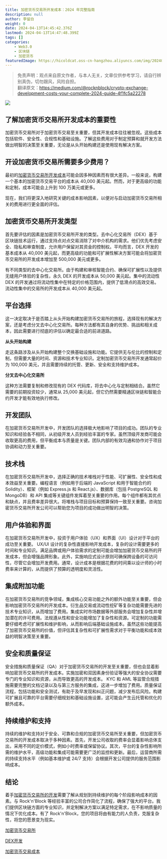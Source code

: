 ```yaml
---
title: 加密货币交易所开发成本：2024 年完整指南
description: null
author: 李留白
weight: 0
date: 2024-04-13T14:45:42.376Z
lastmod: 2024-04-13T14:47:48.399Z
tags: []
categories:
    - Web3.0
    - 区块链
    - 加密货币
featuredImage: https://hicoldcat.oss-cn-hangzhou.aliyuncs.com/img/20240413224552.png
---
```


>免责声明：观点来自原文作者，与本人无关，文章仅供参考学习，请自行辨别真伪，切勿跟风，风险自担。<br/>
>翻译原文：https://medium.com/@rocknblock/crypto-exchange-development-costs-your-complete-2024-guide-4f1fc5a22278

![](https://hicoldcat.oss-cn-hangzhou.aliyuncs.com/img/20240413224552.png)

## 了解加密货币交易所开发成本的重要性

加密货币交易所对于加密货币交易至关重要，但其开发成本往往被忽视。这些成本包括软件、安全性、合规性和基础设施。了解这些费用对于制定预算和就开发方法做出明智的决策至关重要，无论是从头开始构建还是使用现有解决方案。

## 开设加密货币交易所需要多少费用？

最初的[加密货币交易所开发成本](https://rocknblock.io/blog/crypto-exchange-development-cost-full-guide)可能会因多种因素而有很大差异。一般来说，构建一个基本的加密货币交易平台的成本从 40,000 美元起。然而，对于更高级的功能和定制，成本可能会上升到 100 万美元或更多。

现在，我们将更深入地研究关键的成本影响因素，以便对与启动加密货币交易所相关的费用进行更全面的评估。

## 加密货币交易所开发类型

首先要评估的因素是加密货币交易所开发的类型。去中心化交易所（DEX）基于区块链技术运行，通过支持点对点交易消除了对中介机构的需求。他们优先考虑安全、隐私和审查制度，允许用户保留对其资金的控制权。平均而言，DEX 开发的基本成本从 40,000 美元起，而更高级的功能和可扩展性解决方案可能会将加密货币交易所的开发成本增加至 500,000 美元或更多。

有不同类型的去中心化交易所。由于构建和审核智能合约、确保可扩展性以及提供无缝用户体验的复杂性，永久 DEX 的开发成本从 50,000 美元起。集中的流动性 DEX 的开发通过将流动性集中在特定的价格范围内，提供了低滑点的高效交易。流动性集中的交易所的开发成本从 40,000 美元起。

## 平台选择

这一决定取决于是否踏上从头开始构建加密货币交易所的旅程，选择现有的解决方案，还是考虑分叉去中心化交易所。每种方法都有其自身的优势、挑战和相关成本，因此需要进行彻底的评估以确定最合适的前进道路。

**从头开始构建**

走这条路涉及从头开始构建整个交换基础设施和功能。它提供无与伦比的控制和定制，但需要大量的时间、资源和技术专业知识。定制加密货币交易所开发通常起价为 100,000 美元，并且需要持续的托管、更新、安全和支持维护成本。

**分叉去中心化交易所**

这种方法需要复制和修改现有的 DEX 代码库，将去中心化与定制相结合。虽然它需要的前期投资较少，通常从 25,000 美元起，但它仍然需要精通区块链和智能合约开发才能有效地执行修改。

## 开发团队

在加密货币交易所开发中，开发团队的选择极大地影响了项目的成功。团队的专业知识和经验各不相同，从初级开发人员到经验丰富的专家。虽然顶级开发商可能会收取更高的费用，但平衡成本与质量是关键。团队内部的有效沟通和协作对于项目协调和动力至关重要。

## 技术栈

在加密货币交易所开发中，选择正确的技术堆栈对于性能、可扩展性、安全性和成本效益至关重要。编程语言（例如用于后端的 JavaScript 和用于智能合约的 Solidity）、框架（例如 Express.js 和 React.js）、数据库（包括 PostgreSQL 和 MongoDB）和 API 集成等关键组件发挥着至关重要的作用。每个组件都有其优点和缺点，并且费率差异很大。将堆栈与项目目标和预算保持一致至关重要。咨询加密货币交易所开发公司可以帮助您为项目的成功做出明智的决策。

## 用户体验和界面

在加密货币交易所开发中，投资于用户体验（UX）和界面（UI）设计对于平台的成功至关重要。 UX/UI 设计的复杂性直接影响开发成本，复杂的设计需要更多的时间和专业知识。满足品牌或用户体验需求的定制可能会增加加密货币交易所的开发成本，但会增强品牌形象。此外，实施响应式设计原则可确保跨设备的可访问性，尽管它会增加开发费用。通常，设计成本是根据花费的时间乘以设计师的小时费率来计算的，从而提供了预算的透明度和灵活性。

## 集成附加功能

在加密货币交易所的竞争领域，集成核心交易功能之外的额外功能至关重要，但会影响加密货币交易所的开发成本。衍生品交易或流动性挖矿等复杂功能需要先进的技术专业知识，从而增加了费用。集成实时市场数据等外部服务会增加复杂性并增加潜在的许可费用。法规遵从性和安全功能增加了复杂性和资源。可定制的功能需要仔细考虑可扩展性和维护影响，从而影响后端基础设施成本。虽然这些功能提高了加密货币交易所的价值，但评估其复杂性和可扩展性需求对于平衡功能和成本效益的明智决策至关重要。

## 安全和质量保证

安全措施和质量保证（QA）对于加密货币交易所的开发至关重要，但也会显着影响加密货币交易所的开发成本。实施加密和双因素身份验证等强大的安全协议需要专门的专业知识和资源，从而导致更高的开发成本。 KYC 和 AML 等监管合规措施需要完整的文档记录以及与第三方服务的集成，这进一步增加了费用。质量保证流程，包括功能和安全测试，有助于及早发现和纠正问题，减少发布后风险。构建可扩展且可靠的平台需要仔细规划和基础设施设置，这可能会产生云托管和优化的额外成本。

## 持续维护和支持

持续的维护和支持对于安全、可靠和合规的加密货币交易所至关重要，但加密货币交易所的开发成本取决于多种因素。首先，开发公司收取的费率会显着影响总体支出，采用不同的定价模式，例如小时费率或保留协议。其次，平台的复杂性影响所需的维护水平，高级功能和集成可能需要更广泛的监控和更新。最后，运营商所需的持续支持水平（例如基本维护或 24/7 支持）会根据开发公司提供的服务范围影响成本。

## 结论

着手[加密货币交易所的开发](https://rocknblock.io/dex)需要了解从规划到持续维护的每个阶段影响成本的因素。与 Rock'n'Block 等经验丰富的公司合作简化了流程，确保了强大的平台。我们提供区块链方面的专业知识，并定制解决方案以满足特定需求，在不影响质量的情况下优化成本。有了 Rock'n'Block，您的项目将由有能力的人负责，克服复杂性，将您的愿景变为现实。

[加密货币交易所](https://medium.com/tag/crypto-exchange?source=post_page-----4f1fc5a22278---------------crypto_exchange-----------------)

[DEX开发](https://medium.com/tag/dex-development?source=post_page-----4f1fc5a22278---------------dex_development-----------------)

[加密货币交易成本](https://medium.com/tag/crypto-exchange-cost?source=post_page-----4f1fc5a22278---------------crypto_exchange_cost-----------------)